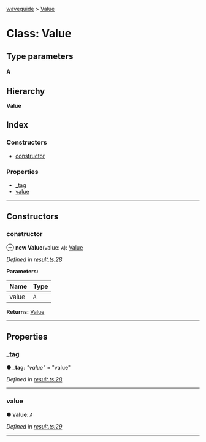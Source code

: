 [waveguide](../README.md) > [Value](../classes/value.md)

# Class: Value

## Type parameters
#### A 
## Hierarchy

**Value**

## Index

### Constructors

* [constructor](value.md#constructor)

### Properties

* [_tag](value.md#_tag)
* [value](value.md#value-1)

---

## Constructors

<a id="constructor"></a>

###  constructor

⊕ **new Value**(value: *`A`*): [Value](value.md)

*Defined in [result.ts:28](https://github.com/rzeigler/waveguide/blob/05ef8da/packages/waveguide/src/result.ts#L28)*

**Parameters:**

| Name | Type |
| ------ | ------ |
| value | `A` |

**Returns:** [Value](value.md)

___

## Properties

<a id="_tag"></a>

###  _tag

**● _tag**: *"value"* = "value"

*Defined in [result.ts:28](https://github.com/rzeigler/waveguide/blob/05ef8da/packages/waveguide/src/result.ts#L28)*

___
<a id="value-1"></a>

###  value

**● value**: *`A`*

*Defined in [result.ts:29](https://github.com/rzeigler/waveguide/blob/05ef8da/packages/waveguide/src/result.ts#L29)*

___

